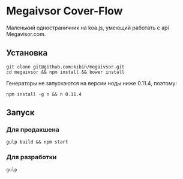 Megaivsor Cover-Flow
===========

Маленький одностраничник на koa.js, умеющий работать с api Megavisor.com.

## Установка
    git clone git@github.com:kibin/megaivsor.git
    cd megaivsor && npm install && bower install

Генераторы не запускаются на версии ноды ниже 0.11.4, поэтому:

    npm install -g n && n 0.11.4

## Запуск

### Для продакшена
    gulp build && npm start

### Для разработки
    gulp
